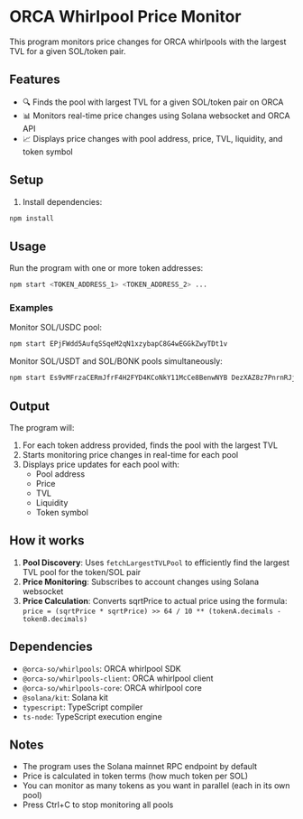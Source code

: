 # ORCA Whirlpool Price Monitor

This program monitors price changes for ORCA whirlpools with the largest TVL for a given SOL/token pair.

## Features

- 🔍 Finds the pool with largest TVL for a given SOL/token pair on ORCA
- 📊 Monitors real-time price changes using Solana websocket and ORCA API
- 📈 Displays price changes with pool address, price, TVL, liquidity, and token symbol

## Setup

1. Install dependencies:

```bash
npm install
```

## Usage

Run the program with one or more token addresses:

```bash
npm start <TOKEN_ADDRESS_1> <TOKEN_ADDRESS_2> ...
```

### Examples

Monitor SOL/USDC pool:

```bash
npm start EPjFWdd5AufqSSqeM2qN1xzybapC8G4wEGGkZwyTDt1v
```

Monitor SOL/USDT and SOL/BONK pools simultaneously:

```bash
npm start Es9vMFrzaCERmJfrF4H2FYD4KCoNkY11McCe8BenwNYB DezXAZ8z7PnrnRJjz3wXBoRgixCa6xjnB7YaB1pPB263
```

## Output

The program will:

1. For each token address provided, finds the pool with the largest TVL
2. Starts monitoring price changes in real-time for each pool
3. Displays price updates for each pool with:
   - Pool address
   - Price
   - TVL
   - Liquidity
   - Token symbol

## How it works

1. **Pool Discovery**: Uses `fetchLargestTVLPool` to efficiently find the largest TVL pool for the token/SOL pair
2. **Price Monitoring**: Subscribes to account changes using Solana websocket
3. **Price Calculation**: Converts sqrtPrice to actual price using the formula: `price = (sqrtPrice * sqrtPrice) >> 64 / 10 ** (tokenA.decimals - tokenB.decimals)`

## Dependencies

- `@orca-so/whirlpools`: ORCA whirlpool SDK
- `@orca-so/whirlpools-client`: ORCA whirlpool client
- `@orca-so/whirlpools-core`: ORCA whirlpool core
- `@solana/kit`: Solana kit
- `typescript`: TypeScript compiler
- `ts-node`: TypeScript execution engine

## Notes

- The program uses the Solana mainnet RPC endpoint by default
- Price is calculated in token terms (how much token per SOL)
- You can monitor as many tokens as you want in parallel (each in its own pool)
- Press Ctrl+C to stop monitoring all pools
